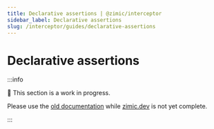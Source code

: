 ```yaml
---
title: Declarative assertions | @zimic/interceptor
sidebar_label: Declarative assertions
slug: /interceptor/guides/declarative-assertions
---
```


# Declarative assertions

:::info

🚧 This section is a work in progress.

Please use the [old documentation](https://github.com/zimicjs/zimic/wiki) while [zimic.dev](https://zimic.dev) is not
yet complete.

:::
